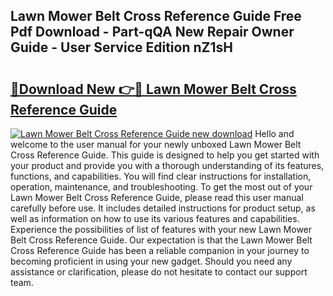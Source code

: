 ## Lawn Mower Belt Cross Reference Guide Free Pdf Download - Part-qQA New Repair Owner Guide - User Service Edition nZ1sH

# <h2><a href="http://bc7643.oget.top/?id=Lawn+Mower+Belt+Cross+Reference+Guide">🔗Download New 👉🔴 Lawn Mower Belt Cross Reference Guide</a></h2>

[![Lawn Mower Belt Cross Reference Guide new download](https://i.imgur.com/5g1atiW.png)](http://bc7643.oget.top/?id=Lawn+Mower+Belt+Cross+Reference+Guide)
Hello and welcome to the user manual for your newly unboxed Lawn Mower Belt Cross Reference Guide. This guide is designed to help you get started with your product and provide you with a thorough understanding of its features, functions, and capabilities. You will find clear instructions for installation, operation, maintenance, and troubleshooting. To get the most out of your Lawn Mower Belt Cross Reference Guide, please read this user manual carefully before use. It includes detailed instructions for product setup, as well as information on how to use its various features and capabilities. Experience the possibilities of list of features with your new Lawn Mower Belt Cross Reference Guide. Our expectation is that the Lawn Mower Belt Cross Reference Guide has been a reliable companion in your journey to becoming proficient in using your new gadget. Should you need any assistance or clarification, please do not hesitate to contact our support team.

